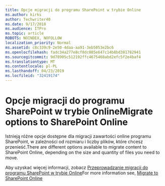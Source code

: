 ```yaml
---
title: Opcje migracji do programu SharePoint w trybie Online
ms.author: kirks
author: Techwriter40
ms.date: 9/17/2018
ms.audience: ITPro
ms.topic: article
ROBOTS: NOINDEX, NOFOLLOW
localization_priority: Normal
ms.assetid: c8c339c9-2e50-4daa-aa91-3eb5053e2bc6
ms.openlocfilehash: fadc34a277e8cf8dc085e647c14b8bd381782941
ms.sourcegitcommit: 9d78905c512192ffc4675468abd2efc5f2e4baf4
ms.translationtype: MT
ms.contentlocale: pl-PL
ms.lasthandoff: 04/23/2019
ms.locfileid: "32419174"
---
```

# <a name="migrate-options-to-sharepoint-online"></a><span data-ttu-id="fe274-102">Opcje migracji do programu SharePoint w trybie Online</span><span class="sxs-lookup"><span data-stu-id="fe274-102">Migrate options to SharePoint Online</span></span>

<span data-ttu-id="fe274-103">Istnieją różne opcje dostępne dla migracji zawartości online programu SharePoint, w zależności od rozmiaru i liczby plików, które chcesz przenieść.</span><span class="sxs-lookup"><span data-stu-id="fe274-103">There are different options available to migrate content to SharePoint Online, depending on the size and quantity of files you need to move.</span></span>
  
<span data-ttu-id="fe274-104">Aby uzyskać więcej informacji, zobacz [Przeprowadzanie migracji do programu SharePoint w trybie Online](https://go.microsoft.com/fwlink/?linkid-2022029)</span><span class="sxs-lookup"><span data-stu-id="fe274-104">For more information see, [Migrate to SharePoint Online](https://go.microsoft.com/fwlink/?linkid-2022029)</span></span>
  

